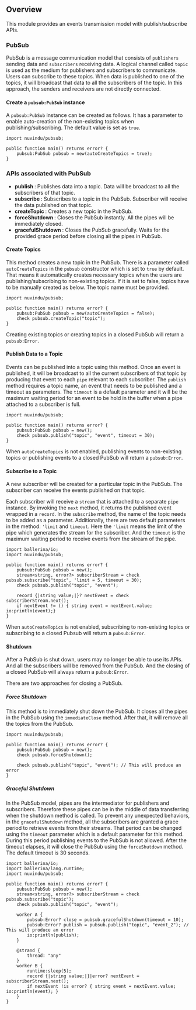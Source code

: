 ## Overview

This module provides an events transmission model with publish/subscribe APIs.

### PubSub

PubSub is a message communication model that consists of `publishers` sending data and `subscribers` receiving data. A logical channel called `topic` is used as the medium for publishers and subscribers to communicate. Users can subscribe to these topics. When data is published to one of the topics, it will broadcast that data to all the subscribers of the topic. In this approach, the senders and receivers are not directly connected.

#### Create a `pubsub:PubSub` instance

A `pubsub:PubSub` instance can be created as follows. It has a parameter to enable auto-creation of the non-existing topics when publishing/subscribing. The default value is set as `true`.

```ballerina
import nuvindu/pubsub;

public function main() returns error? {
    pubsub:PubSub pubsub = new(autoCreateTopics = true);
}
```

### APIs associated with PubSub

- <b> publish </b>: Publishes data into a topic. Data will be broadcast to all the subscribers of that topic.
- <b> subscribe </b>: Subscribes to a topic in the PubSub. Subscriber will receive the data published on that topic.
- <b> createTopic </b>: Creates a new topic in the PubSub.
- <b> forceShutdown </b>: Closes the PubSub instantly. All the pipes will be immediately closed.
- <b> gracefulShutdown </b>: Closes the PubSub gracefully. Waits for the provided grace period before closing all the pipes in PubSub.

#### Create Topics

This method creates a new topic in the PubSub. There is a parameter called `autoCreateTopics` in the `pubsub` constructor which is set to `true` by default. That means it automatically creates necessary topics when the users are publishing/subscribing to non-existing topics.
If it is set to false, topics have to be manually created as below. The topic name must be provided.

```ballerina
import nuvindu/pubsub;

public function main() returns error? {
    pubsub:PubSub pubsub = new(autoCreateTopics = false);
    check pubsub.createTopic("topic");
}
```

Creating existing topics or creating topics in a closed PubSub will return a `pubsub:Error`.

#### Publish Data to a Topic

Events can be published into a topic using this method. Once an event is published, it will be broadcast to all the current subscribers of that topic by producing that event to each `pipe` relevant to each subscriber.
The `publish` method requires a topic name, an event that needs to be published and a timeout as parameters. The `timeout` is a default parameter and it will be the maximum waiting period for an event to be hold in the buffer when a pipe attached to a subscriber is full.

```ballerina
import nuvindu/pubsub;

public function main() returns error? {
    pubsub:PubSub pubsub = new();
    check pubsub.publish("topic", "event", timeout = 30);
}
```

When `autoCreateTopics` is not enabled, publishing events to non-existing topics or publishing events to a closed PubSub will return a `pubsub:Error`.

#### Subscribe to a Topic

A new subscriber will be created for a particular topic in the PubSub. The subscriber can receive the events published on that topic.

Each subscriber will receive a `stream` that is attached to a separate `pipe` instance. By invoking the `next` method, it returns the published event wrapped in a `record`. In the `subscribe` method, the name of the topic needs to be added as a parameter. Additionally, there are two default parameters in the method: `'limit` and `timeout`. Here the `'limit` means the limit of the pipe which generates the stream for the subscriber. And the `timeout` is the maximum waiting period to receive events from the stream of the pipe.

```ballerina
import ballerina/io;
import nuvindu/pubsub;

public function main() returns error? {
    pubsub:PubSub pubsub = new();
    stream<string, error?> subscriberStream = check pubsub.subscribe("topic", 'limit = 5, timeout = 30);
    check pubsub.publish("topic", "event");

    record {|string value;|}? nextEvent = check subscriberStream.next();
    if nextEvent != () { string event = nextEvent.value; io:println(event);}
}
```

When `autoCreateTopics` is not enabled, subscribing to non-existing topics or subscribing to a closed Pubsub will return a `pubsub:Error`.

#### Shutdown

After a PubSub is shut down, users may no longer be able to use its APIs. And all the subscribers will be removed from the PubSub. And the closing of a closed PubSub will always return a `pubsub:Error`.

There are two approaches for closing a PubSub.

##### Force Shutdown

This method is to immediately shut down the PubSub. It closes all the pipes in the PubSub using the `immediateClose` method. After that, it will remove all the topics from the PubSub.

```ballerina
import nuvindu/pubsub;

public function main() returns error? {
    pubsub:PubSub pubsub = new();
    check pubsub.forceShutdown();

    check pubsub.publish("topic", "event"); // This will produce an error
}
```

##### Graceful Shutdown

In the PubSub model, pipes are the intermediator for publishers and subscribers. Therefore these pipes can be in the middle of data transferring when the shutdown method is called. To prevent any unexpected behaviors, in the `gracefulShutdown` method, all the subscribers are granted a grace period to retrieve events from their streams. That period can be changed using the `timeout` parameter which is a default parameter for this method. During this period publishing events to the PubSub is not allowed. After the timeout elapses, it will close the PubSub using the `forceShutdown` method. The default timeout is 30 seconds.

```ballerina
import ballerina/io;
import ballerina/lang.runtime;
import nuvindu/pubsub;

public function main() returns error? {
    pubsub:PubSub pubsub = new();
    stream<string, error?> subscriberStream = check pubsub.subscribe("topic");
    check pubsub.publish("topic", "event");

    worker A {
        pubsub:Error? close = pubsub.gracefulShutdown(timeout = 10);
        pubsub:Error? publish = pubsub.publish("topic", "event_2"); // This will produce an error
        io:println(publish);
    }

    @strand {
        thread: "any"
    }
    worker B {
        runtime:sleep(5);
        record {|string value;|}|error? nextEvent = subscriberStream.next();
        if nextEvent !is error? { string event = nextEvent.value; io:println(event); }
    }
}
```
